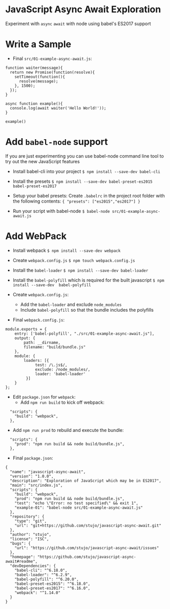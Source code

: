 # JavaScript Async Await Exploration

Experiment with ``async`` ``await`` with node using babel's ES2017 support

# Write a Sample

* Final ``src/01-example-async-await.js``:
```
function waiter(message){
  return new Promise(function(resolve){
    setTimeout(function(){
      resolve(message);
    }, 1500);
  });
}

async function example(){
  console.log(await waiter('Hello World!'));
}

example()
```

# Add ``babel-node`` support

If you are just experimenting you can use babel-node command line tool to try out the new JavaScript features

* Install babel-cli into your project
  ``$ npm install --save-dev babel-cli``

* Install the presets
  ``$ npm install --save-dev babel-preset-es2015 babel-preset-es2017``

* Setup your babel presets: Create ``.babelrc`` in the project root folder with the following contents:
  ``{ "presets": ["es2015","es2017"] }``

* Run your script with babel-node
  ``$ babel-node src/01-example-async-await.js``

# Add WebPack

* Install webpack
  ``$ npm install --save-dev webpack``

* Create ``webpack.config.js``
  ``$ npm touch webpack.config.js``

* Install the ``babel-loader``
  ``$ npm install --save-dev babel-loader``

* Install the ``babel-polyfill`` which is required for the built javascript
  ``$ npm install --save-dev  babel-polyfill``

* Create ``webpack.config.js``:
  * Add the ``babel-loader`` and exclude ``node_modules``
  * Include ``babel-polyfill`` so that the bundle includes the polyfills

* Final ``webpack.config.js``:
```
module.exports = {
    entry: ['babel-polyfill', "./src/01-example-async-await.js"],
    output: {
        path: __dirname,
        filename: "build/bundle.js"
    },
    module: {
        loaders: [{
             test: /\.js$/,
             exclude: /node_modules/,
             loader: 'babel-loader'
         }]
    }
};
```

* Edit ``package.json`` for ``webpack``:
  *  Add ``npm run build`` to kick off webpack:
```
  "scripts": {
    "build": "webpack",
  },
```

  *  Add ``npm run prod`` to rebuild and execute the bundle:
```
  "scripts": {
    "prod": "npm run build && node build/bundle.js",
  },
```

* Final ``package.json``:
```
{
  "name": "javascript-async-await",
  "version": "1.0.0",
  "description": "Exploration of JavaScript which may be in ES2017",
  "main": "src/index.js",
  "scripts": {
    "build": "webpack",
    "prod": "npm run build && node build/bundle.js",
    "test": "echo \"Error: no test specified\" && exit 1",
    "example-01": "babel-node src/01-example-async-await.js"
  },
  "repository": {
    "type": "git",
    "url": "git+https://github.com/stujo/javascript-async-await.git"
  },
  "author": "stujo",
  "license": "ISC",
  "bugs": {
    "url": "https://github.com/stujo/javascript-async-await/issues"
  },
  "homepage": "https://github.com/stujo/javascript-async-await#readme",
  "devDependencies": {
    "babel-cli": "^6.18.0",
    "babel-loader": "^6.2.9",
    "babel-polyfill": "^6.20.0",
    "babel-preset-es2015": "^6.18.0",
    "babel-preset-es2017": "^6.16.0",
    "webpack": "^1.14.0"
  }
}
```

